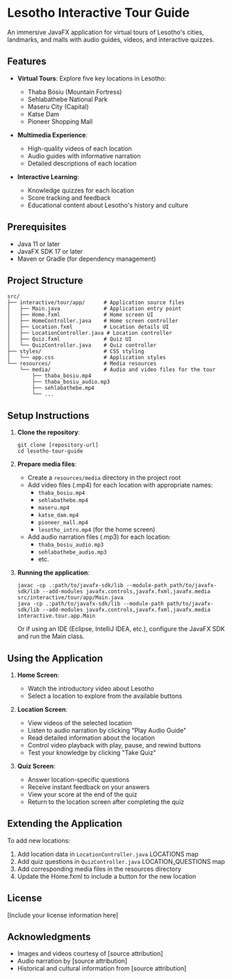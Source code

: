 # Lesotho Interactive Tour Guide

An immersive JavaFX application for virtual tours of Lesotho's cities, landmarks, and malls with audio guides, videos, and interactive quizzes.

## Features

- **Virtual Tours**: Explore five key locations in Lesotho:
  - Thaba Bosiu (Mountain Fortress)
  - Sehlabathebe National Park
  - Maseru City (Capital)
  - Katse Dam
  - Pioneer Shopping Mall

- **Multimedia Experience**:
  - High-quality videos of each location
  - Audio guides with informative narration
  - Detailed descriptions of each location

- **Interactive Learning**:
  - Knowledge quizzes for each location
  - Score tracking and feedback
  - Educational content about Lesotho's history and culture

## Prerequisites

- Java 11 or later
- JavaFX SDK 17 or later
- Maven or Gradle (for dependency management)

## Project Structure

```
src/
├── interactive/tour/app/      # Application source files
│   ├── Main.java              # Application entry point
│   ├── Home.fxml              # Home screen UI
│   ├── HomeController.java    # Home screen controller
│   ├── Location.fxml          # Location details UI
│   ├── LocationController.java # Location controller
│   ├── Quiz.fxml              # Quiz UI
│   └── QuizController.java    # Quiz controller
├── styles/                    # CSS styling
│   └── app.css                # Application styles
└── resources/                 # Media resources
    └── media/                 # Audio and video files for the tour
        ├── thaba_bosiu.mp4
        ├── thaba_bosiu_audio.mp3
        ├── sehlabathebe.mp4
        └── ...
```

## Setup Instructions

1. **Clone the repository**:
   ```
   git clone [repository-url]
   cd lesotho-tour-guide
   ```

2. **Prepare media files**:
   - Create a `resources/media` directory in the project root
   - Add video files (.mp4) for each location with appropriate names:
     - `thaba_bosiu.mp4`
     - `sehlabathebe.mp4`
     - `maseru.mp4`
     - `katse_dam.mp4`
     - `pioneer_mall.mp4`
     - `lesotho_intro.mp4` (for the home screen)
   - Add audio narration files (.mp3) for each location:
     - `thaba_bosiu_audio.mp3`
     - `sehlabathebe_audio.mp3`
     - etc.

3. **Running the application**:
   ```
   javac -cp .:path/to/javafx-sdk/lib --module-path path/to/javafx-sdk/lib --add-modules javafx.controls,javafx.fxml,javafx.media src/interactive/tour/app/Main.java
   java -cp .:path/to/javafx-sdk/lib --module-path path/to/javafx-sdk/lib --add-modules javafx.controls,javafx.fxml,javafx.media interactive.tour.app.Main
   ```

   Or if using an IDE (Eclipse, IntelliJ IDEA, etc.), configure the JavaFX SDK and run the Main class.

## Using the Application

1. **Home Screen**:
   - Watch the introductory video about Lesotho
   - Select a location to explore from the available buttons

2. **Location Screen**:
   - View videos of the selected location
   - Listen to audio narration by clicking "Play Audio Guide"
   - Read detailed information about the location
   - Control video playback with play, pause, and rewind buttons
   - Test your knowledge by clicking "Take Quiz"

3. **Quiz Screen**:
   - Answer location-specific questions
   - Receive instant feedback on your answers
   - View your score at the end of the quiz
   - Return to the location screen after completing the quiz

## Extending the Application

To add new locations:

1. Add location data in `LocationController.java` LOCATIONS map
2. Add quiz questions in `QuizController.java` LOCATION_QUESTIONS map
3. Add corresponding media files in the resources directory
4. Update the Home.fxml to include a button for the new location

## License

[Include your license information here]

## Acknowledgments

- Images and videos courtesy of [source attribution]
- Audio narration by [source attribution]
- Historical and cultural information from [source attribution]
